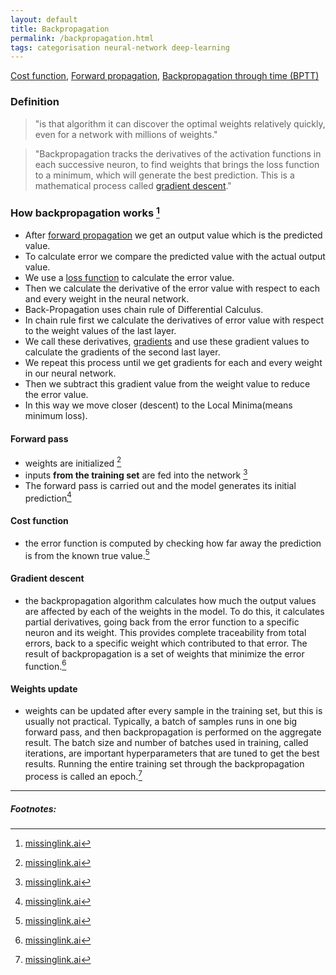 ```yaml
---
layout: default
title: Backpropagation
permalink: /backpropagation.html
tags: categorisation neural-network deep-learning
---
```


[Cost function]({{site.url}}{{site.prod}}/cost-function.html),
[Forward propagation]({{site.url}}{{site.prod}}/forward-propagation.html),
[Backpropagation through time (BPTT)]({{site.url}}{{site.prod}}/backpropagation-through-time.html)

### Definition

> "is that algorithm it can discover the optimal weights relatively quickly, even for a network with millions of weights."

> "Backpropagation tracks the derivatives of the activation functions in each successive neuron, 
>  to find weights that brings the loss function to a minimum, which will generate the best prediction. 
>  This is a mathematical process called [gradient descent]({{site.url}}{{site.prod}}/optimizers.html)."


### How backpropagation works [^2]


- After [forward propagation]({{site.url}}{{site.prod}}/forward-propagation.html) we get an output value which is the predicted value. 
- To calculate error we compare the predicted value with the actual output value. 
- We use a [loss function]({{site.url}}{{site.prod}}/cost-function.html) to calculate the error value. 
- Then we calculate the derivative of the error value with respect to each and every weight in the neural network. 
- Back-Propagation uses chain rule of Differential Calculus. 
- In chain rule first we calculate the derivatives of error value with respect to the weight values of the last layer. 
- We call these derivatives, [gradients]({{site.url}}{{site.prod}}/optimizers.html) and use these gradient values to calculate the gradients of the second last layer. 
- We repeat this process until we get gradients for each and every weight in our neural network. 
- Then we subtract this gradient value from the weight value to reduce the error value. 
- In this way we move closer (descent) to the Local Minima(means minimum loss).


#### Forward pass

- weights are initialized [^1]
- inputs **from the training set** are fed into the network [^1]
- The forward pass is carried out and the model generates its initial prediction[^1]

#### Cost function

- the error function is computed by checking how far away the prediction is from the known true value.[^1]

#### Gradient descent

- the backpropagation algorithm calculates how much the output values are affected by each of the weights in the model. 
To do this, it calculates partial derivatives, going back from the error function to a specific neuron and its weight. 
This provides complete traceability from total errors, back to a specific weight which contributed to that error. 
The result of backpropagation is a set of weights that minimize the error function.[^1]

#### Weights update

- weights can be updated after every sample in the training set, but this is usually not practical. 
Typically, a batch of samples runs in one big forward pass, and then backpropagation is performed on the aggregate result. 
The batch size and number of batches used in training, called iterations, are important hyperparameters that are tuned to get the best results. 
Running the entire training set through the backpropagation process is called an epoch.[^1]


<hr />

##### Footnotes:

[^1]: [missinglink.ai](https://missinglink.ai/guides/neural-network-concepts/complete-guide-artificial-neural-networks/)
[^2]: [missinglink.ai](https://hackernoon.com/everything-you-need-to-know-about-neural-networks-8988c3ee4491)
